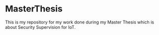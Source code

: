 # MasterThesis
This is my repository for my work done during my Master Thesis which is about Security Supervision for IoT.
